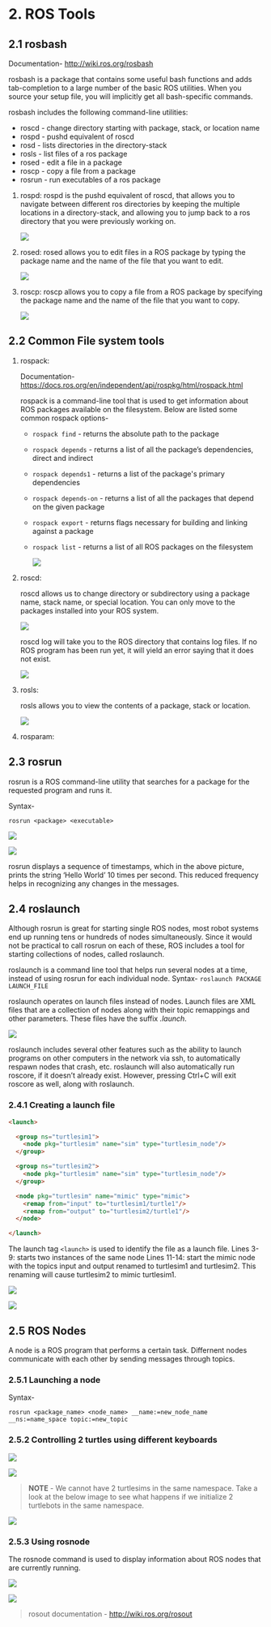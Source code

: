 # 2. ROS Tools

## 2.1 rosbash

Documentation- http://wiki.ros.org/rosbash

rosbash is a package that contains some useful bash functions and adds tab-completion to a large number of the basic ROS utilities. When you source your setup file, you will implicitly get all bash-specific commands.

rosbash includes the following command-line utilities:

- roscd - change directory starting with package, stack, or location name
- rospd - pushd equivalent of roscd
- rosd - lists directories in the directory-stack
- rosls - list files of a ros package
- rosed - edit a file in a package
- roscp - copy a file from a package
- rosrun - run executables of a ros package

1.  rospd:
    rospd is the pushd equivalent of roscd, that allows you to navigate between different ros directories by keeping the multiple locations in a directory-stack, and allowing you to jump back to a ros directory that you were previously working on.
    
    ![](/Images/rospd.png)
      
2.  rosed:
    rosed allows you to edit files in a ROS package by typing the package name and the name of the file that you want to edit.
    
    ![](/Images/rosed.png)
    
3.  roscp:
    roscp allows you to copy a file from a ROS package by specifying the package name and the name of the file that you want to copy.
    
    ![](/Images/roscp.png)
    

## 2.2 Common File system tools

1.  rospack:

    Documentation- https://docs.ros.org/en/independent/api/rospkg/html/rospack.html
    
    rospack is a command-line tool that is used to get information about ROS packages available on the filesystem. Below are listed some common rospack options-
    
    - `rospack find` \- returns the absolute path to the package
    - `rospack depends` \- returns a list of all the package’s dependencies, direct and indirect
    - `rospack depends1` \- returns a list of the package's primary dependencies
    - `rospack depends-on` \- returns a list of all the packages that depend on the given package
    - `rospack export` \- returns flags necessary for building and linking against a package
    - `rospack list` \- returns a list of all ROS packages on the filesystem
    
        ![](/Images/rospack.png)
    
2.  roscd:
 
    roscd allows us to change directory or subdirectory using a package name, stack name, or special location. You can only move to the packages installed into your ROS system.
    
    ![](/Images/roscd.png)
    
    roscd log will take you to the ROS directory that contains log files. If no ROS program has been run yet, it will yield an error saying that it does not exist.
    
    ![](/Images/roscd_2.png)
    
3.  rosls:
  
    rosls allows you to view the contents of a package, stack or location.
    
    ![](/Images/rosls.png)
    
4.  rosparam:
    

## 2.3 rosrun

rosrun is a ROS command-line utility that searches for a package for the requested program and runs it.

Syntax-

`rosrun <package> <executable>`

![](/Images/rosrun_1.png)

![](/Images/rosrun_2.png)

rosrun displays a sequence of timestamps, which in the above picture, prints the string ‘Hello World’ 10 times per second. This reduced frequency helps in recognizing any changes in the messages.

## 2.4 roslaunch

Although rosrun is great for starting single ROS nodes, most robot systems end up running tens or hundreds of nodes simultaneously. Since it would not be practical to call rosrun on each of these, ROS includes a tool for starting collections of nodes, called roslaunch.

roslaunch is a command line tool that helps run several nodes at a time, instead of using rosrun for each individual node.
Syntax-
`roslaunch PACKAGE LAUNCH_FILE`

roslaunch operates on launch files instead of nodes. Launch files are XML files that are a collection of nodes along with their topic remappings and other parameters. These files have the suffix *.launch*.

![](/Images/roslaunch_1.png)

roslaunch includes several other features such as the ability to launch programs on other computers in the network via ssh, to automatically respawn nodes that crash, etc.
roslaunch will also automatically run roscore, if it doesn’t already exist. However, pressing Ctrl+C will exit roscore as well, along with roslaunch.

### 2.4.1 Creating a launch file

```html
<launch>

  <group ns="turtlesim1">
    <node pkg="turtlesim" name="sim" type="turtlesim_node"/>
  </group>

  <group ns="turtlesim2">
    <node pkg="turtlesim" name="sim" type="turtlesim_node"/>
  </group>

  <node pkg="turtlesim" name="mimic" type="mimic">
    <remap from="input" to="turtlesim1/turtle1"/>
    <remap from="output" to="turtlesim2/turtle1"/>
  </node>

</launch>
```
The launch tag `<launch>` is used to identify the file as a launch file.
Lines 3-9: starts two instances of the same node
Lines 11-14: start the mimic node with the topics input and output renamed to turtlesim1 and turtlesim2. This renaming will cause turtlesim2 to mimic turtlesim1.

![](/Images/roslaunch_2.png)

![](/Images/roslaunch_3.png)

## 2.5 ROS Nodes

A node is a ROS program that performs a certain task. Differnent nodes communicate with each other by sending messages through topics.

### 2.5.1 Launching a node

Syntax-

`rosrun <package_name> <node_name> __name:=new_node_name __ns:=name_space topic:=new_topic`

### 2.5.2 Controlling 2 turtles using different keyboards

![](/Images/1.png)

![](/Images/2.png)

>**NOTE** \- We cannot have 2 turtlesims in the same namespace. Take a look at the below image to see what happens if we initialize 2 turtlebots in the same namespace.

![](/Images/3.png)

### 2.5.3 Using rosnode

The rosnode command is used to display information about ROS nodes that are currently running.

![](/Images/4.png)

![](/Images/5.png)

>rosout documentation - http://wiki.ros.org/rosout
